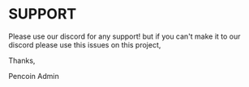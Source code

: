 # SUPPORT


Please use our discord for any support! but if you can't make it to our discord please use this issues on this project, 



Thanks,

Pencoin Admin

